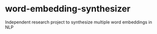 # word-embedding-synthesizer
Independent research project to synthesize multiple word embeddings in NLP
